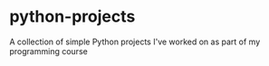 # python-projects
A collection of simple Python projects I've worked on as part of my programming course
